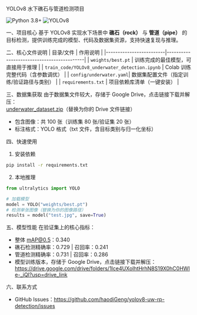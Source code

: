 YOLOv8 水下礁石与管道检测项目

![Python 3.8+](https://img.shields.io/badge/python-3.8%2B-blue)
![YOLOv8](https://img.shields.io/badge/framework-YOLOv8-orange)

一、项目核心
基于 YOLOv8 实现水下场景中 **礁石（rock）** 与 **管道（pipe）** 的目标检测，提供训练完成的模型、代码及数据集资源，支持快速复现与推理。

二、核心文件说明
| 目录/文件               | 作用说明                                  |
|-------------------------|-------------------------------------------|
| `weights/best.pt`       | 训练完成的最佳模型，可直接用于推理        |
| `train_code/YOLOv8_underwater_detection.ipynb` | Colab 训练完整代码（含参数调优） |
| `config/underwater.yaml`| 数据集配置文件（指定训练/验证路径与类别） |
| `requirements.txt`      | 项目依赖库清单（一键安装）                |

三、数据集获取
由于数据集文件较大，存储于 Google Drive，点击链接下载并解压：  
[underwater_dataset.zip](https://drive.google.com/file/d/13vxfj91pTnSkRat-5FScnhZNBLRgo5IA/view?usp=drive_link)（替换为你的 Drive 文件链接）  
- 包含图像：共 100 张（训练集 80 张/验证集 20 张）  
- 标注格式：YOLO 格式（txt 文件，含目标类别与归一化坐标）  

四、快速使用
1. 安装依赖
```bash
pip install -r requirements.txt
```
 2. 本地推理
```python
from ultralytics import YOLO

# 加载模型
model = YOLO("weights/best.pt")
# 检测单张图像（替换为你的图像路径）
results = model("test.jpg", save=True)
```

五、模型性能
在验证集上的核心指标：
- 整体 mAP@0.5：0.340  
- 礁石检测精确率：0.729 | 召回率：0.241  
- 管道检测精确率：0.731 | 召回率：0.286
- 模型训练版本，存储于 Google Drive，点击链接下载并解压：
https://drive.google.com/drive/folders/1Ice4UXoIhtHrhN8S19X0hC0HWIe-_iQI?usp=drive_link

六、联系方式
- GitHub Issues：https://github.com/haodiGeng/yolov8-uw-rp-detection/issues  
